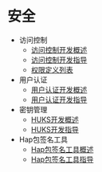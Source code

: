 # 安全

- 访问控制  
  - [访问控制开发概述](accesstoken-overview.md)
  - [访问控制开发指导](accesstoken-guidelines.md)
  - [权限定义列表](permission-list.md)
- 用户认证
  - [用户认证开发概述](userauth-overview.md)
  - [用户认证开发指导](userauth-guidelines.md)
- 密钥管理
  - [HUKS开发概述](huks-overview.md)
  - [HUKS开发指导](huks-guidelines.md)
- Hap包签名工具
  - [Hap包签名工具概述](hapsigntool-overview.md)
  - [Hap包签名工具指导](hapsigntool-guidelines.md)
